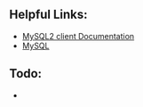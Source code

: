## Helpful Links:

- [MySQL2 client Documentation](https://sidorares.github.io/node-mysql2/docs/documentation)
- [MySQL](https://dev.mysql.com/doc/refman/9.1/en/tutorial.html)

## Todo:

-
